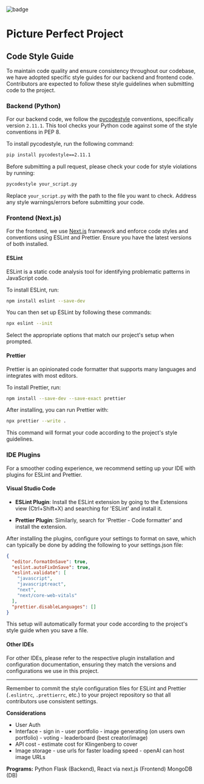 ![badge](https://github.com/grant-baer/Picture-Perfect-Project/actions/workflows/backend-ci.yml/badge.svg)

# Picture Perfect Project

## Code Style Guide

To maintain code quality and ensure consistency throughout our codebase, we have adopted specific style guides for our backend and frontend code. Contributors are expected to follow these style guidelines when submitting code to the project.

### Backend (Python)

For our backend code, we follow the [pycodestyle](https://pycodestyle.pycqa.org/en/latest/) conventions, specifically version `2.11.1`. This tool checks your Python code against some of the style conventions in PEP 8.

To install pycodestyle, run the following command:

```bash
pip install pycodestyle==2.11.1
```

Before submitting a pull request, please check your code for style violations by running:

```bash
pycodestyle your_script.py
```

Replace `your_script.py` with the path to the file you want to check. Address any style warnings/errors before submitting your code.

### Frontend (Next.js)

For the frontend, we use [Next.js](https://nextjs.org/) framework and enforce code styles and conventions using ESLint and Prettier. Ensure you have the latest versions of both installed.

#### ESLint

ESLint is a static code analysis tool for identifying problematic patterns in JavaScript code.

To install ESLint, run:

```bash
npm install eslint --save-dev
```

You can then set up ESLint by following these commands:

```bash
npx eslint --init
```

Select the appropriate options that match our project's setup when prompted.

#### Prettier

Prettier is an opinionated code formatter that supports many languages and integrates with most editors.

To install Prettier, run:

```bash
npm install --save-dev --save-exact prettier
```

After installing, you can run Prettier with:

```bash
npx prettier --write .
```

This command will format your code according to the project's style guidelines.

### IDE Plugins

For a smoother coding experience, we recommend setting up your IDE with plugins for ESLint and Prettier.

#### Visual Studio Code

- **ESLint Plugin**: Install the ESLint extension by going to the Extensions view (Ctrl+Shift+X) and searching for 'ESLint' and install it.

- **Prettier Plugin**: Similarly, search for 'Prettier - Code formatter' and install the extension.

After installing the plugins, configure your settings to format on save, which can typically be done by adding the following to your settings.json file:

```json
{
  "editor.formatOnSave": true,
  "eslint.autoFixOnSave": true,
  "eslint.validate": [
    "javascript",
    "javascriptreact",
    "next",
    "next/core-web-vitals"
  ],
  "prettier.disableLanguages": []
}
```

This setup will automatically format your code according to the project's style guide when you save a file.

#### Other IDEs

For other IDEs, please refer to the respective plugin installation and configuration documentation, ensuring they match the versions and configurations we use in this project.

---

Remember to commit the style configuration files for ESLint and Prettier (`.eslintrc`, `.prettierrc`, etc.) to your project repository so that all contributors use consistent settings.

**Considerations**

- User Auth
- Interface - sign in - user portfolio - image generating (on users own portfolio) - voting - leaderboard (best creator/image)
- API cost - estimate cost for Klingenberg to cover
- Image storage - use urls for faster loading speed - openAI can host image URLs

**Programs:**
Python Flask (Backend),
React via next.js (Frontend)
MongoDB (DB)

